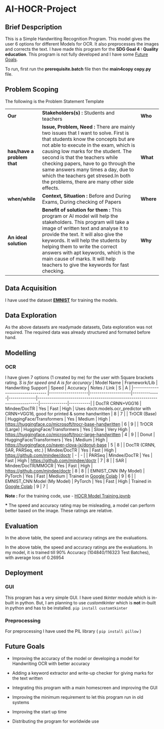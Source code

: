 # AI-HOCR-Project

## Brief Despcription

This is a Simple Handwriting Recognition Program. This model gives the user 6 options for different Models for OCR. It also preprocesses the images and corrects the text. I have made this program for the __SDG Goal 4 : Quality education__. This program is not fully developed and I have some [Future Goals](#future-goals).

To run, first run the __prerequisite.batch__ file then the __main4copy copy.py__ file.

## Problem Scoping
The following is the Problem Statement Template

| |  |  |
| --- |------------| --- |
| __Our__ | __Stakeholders(s) :__ Students and teachers | __Who__ |
| __has/have a problem that__ | __Issue, Problem, Need :__ There are mainly two issues that I want to solve. First is  that students know the concepts but are not able to execute in the exam, which is causing low marks for the student. The second is that the teachers while checking papers, have to go through the same answers many times a day, due to which the teachers get stresed.In both the problems, there are many other side effects. | __What__ |
| __when/while__ | __Context, Situation :__ Before and During Exams, During checking of Papers | __Where__ |
| __An ideal solution__ | __Benefit of solution for them :__ This program or AI model will help the stakeholders. This program will take a image of written text and analyse it to provide the text. It will also give the keywords. It will help the students by helping them to write the correct answers with apt keywords, which is the main cause of marks. It will help teachers to give the keywords for fast checking. | __Why__ |

## Data Acquisition
I have used the dataset __[EMNIST](https://www.nist.gov/itl/products-and-services/emnist-dataset)__ for training the models. 


## Data Exploration
As the above datasets are readymade datasets, Data exploration was not required. The required data was already structured and formated before hand. 

## Modelling

### OCR
I have given 7 options (1 created by me) for the user with Square brackets rating. _S is for speed and A is for accuracy_ 
| Model Name                       | Framework/Lib      | Handwriting Support | Speed         | Accuracy      | Notes / Link                                                                 | S | A |
|---------------------------------- |--------------------|---------------------|--------------|--------------|------------------------------------------------------------------------------|--------------|-----------|
| DocTR CRNN+VGG16 | Mindee/DocTR       | Yes                | Fast         | High         | Uses doctr.models.ocr_predictor with CRNN+VGG16, good for printed & some handwritten | 8 | 7 |
| TrOCR (Base)                      | HuggingFace/Transformers | Yes           | Medium       | High         | https://huggingface.co/microsoft/trocr-base-handwritten                      | 6 | 9 |
| TrOCR (Large)                     | HuggingFace/Transformers | Yes           | Slow         | Very High    | https://huggingface.co/microsoft/trocr-large-handwritten                     | 4 | 9 |
| Donut                             | HuggingFace/Transformers | Yes           | Medium       | High         | https://huggingface.co/naver-clova-ix/donut-base                             | 5 | 8 |
| DocTR (CRNN, SAR, PARSeq, etc.)   | Mindee/DocTR       | Yes                | Fast         | High         | https://github.com/mindee/doctr                                              | - | - |
| PARSeq                            | Mindee/DocTR       | Yes                | Fast         | High         | https://github.com/mindee/doctr                                              | 7 | 8 |
| SAR                               | Mindee/DocTR/MMOCR | Yes                | Fast         | High         | https://github.com/mindee/doctr                                              | 8 | 8 |
| EMNIST_CNN (My Model) | PyTorch  | Yes  | Fast | Medium | Trained in [Google Colab](colab.research.google.com) | 9 | 6 |
|   EMNIST_CNN Model (My Model) | PyTorch | Yes | Fast | High | Trained in [Google Colab](colab.research.google.com) | 9 | 7 |

__Note :__ For the training code, use - [HOCR Model Training.ipynb](https://colab.research.google.com/drive/1uOd9cIHQ2zInzSqMNEcH51vEV0AQBuhL?usp=sharing) 

__*__ The speed and accuracy rating may be misleading, a model can perform better based on the image. These ratings are relative. 
## Evaluation
In the above table, the speed and accuracy ratings are the evaluations. 

In the above table, the speed and accuracy ratings are the evaluations.
In my model, it is trained till 90% Accuracy (104840/116323 Test Batches), with average loss of 0.26954
 
## Deployment

### GUI
This program has a very simple GUI. I have used _tkinter_ module which is in-built in python. But, I am planning to use _customtkinter_ which is __not__ in-built in python and has to be installed. `pip install customtkinter` 

### Preprocessing
For preprocessing I have used the PIL library ( `pip install pillow` ) 

## Future Goals
- Improving the accuracy of the model or developing a model for Handwriting OCR with better accuracy

- Adding a keyword extractor and write-up checker for giving marks for the text written

- Integrating this program with a main homescreen and improving the GUI

- Improving the minimum requirement to let this program run in old systems

- Improving the start up time

- Distributing  the program for worldwide use

